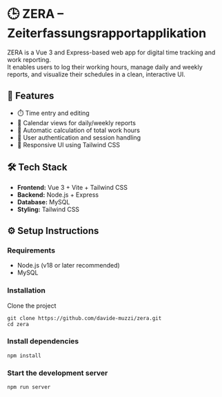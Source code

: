 # 🕒 ZERA – Zeiterfassungsrapportapplikation

ZERA is a Vue 3 and Express-based web app for digital time tracking and work reporting.  
It enables users to log their working hours, manage daily and weekly reports, and visualize their schedules in a clean, interactive UI.


## 🚀 Features

- ⏱️ Time entry and editing
- 📅 Calendar views for daily/weekly reports
- 🧮 Automatic calculation of total work hours
- 🔐 User authentication and session handling
- 🎨 Responsive UI using Tailwind CSS


## 🛠️ Tech Stack

- **Frontend:** Vue 3 + Vite + Tailwind CSS
- **Backend:** Node.js + Express
- **Database:** MySQL
- **Styling:** Tailwind CSS


## ⚙️ Setup Instructions

### Requirements

- Node.js (v18 or later recommended)
- MySQL

### Installation

Clone the project

```
git clone https://github.com/davide-muzzi/zera.git
cd zera
```

### Install dependencies

```
npm install
```

### Start the development server

```
npm run server
```
